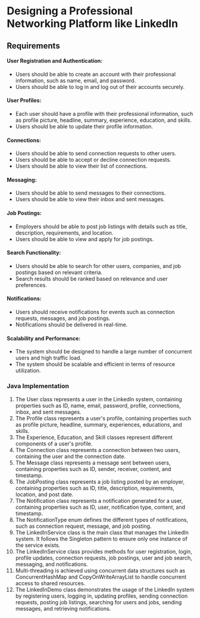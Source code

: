 # Designing a Professional Networking Platform like LinkedIn

## Requirements
#### User Registration and Authentication:
- Users should be able to create an account with their professional information, such as name, email, and password.
- Users should be able to log in and log out of their accounts securely.
#### User Profiles:
- Each user should have a profile with their professional information, such as profile picture, headline, summary, experience, education, and skills.
- Users should be able to update their profile information.
#### Connections:
- Users should be able to send connection requests to other users.
- Users should be able to accept or decline connection requests.
- Users should be able to view their list of connections.
#### Messaging:
- Users should be able to send messages to their connections.
- Users should be able to view their inbox and sent messages.
#### Job Postings:
- Employers should be able to post job listings with details such as title, description, requirements, and location.
- Users should be able to view and apply for job postings.
#### Search Functionality:
- Users should be able to search for other users, companies, and job postings based on relevant criteria.
- Search results should be ranked based on relevance and user preferences.
#### Notifications:
- Users should receive notifications for events such as connection requests, messages, and job postings.
- Notifications should be delivered in real-time.
#### Scalability and Performance:
- The system should be designed to handle a large number of concurrent users and high traffic load.
- The system should be scalable and efficient in terms of resource utilization.

### Java Implementation
1. The User class represents a user in the LinkedIn system, containing properties such as ID, name, email, password, profile, connections, inbox, and sent messages.
2. The Profile class represents a user's profile, containing properties such as profile picture, headline, summary, experiences, educations, and skills.
3. The Experience, Education, and Skill classes represent different components of a user's profile.
4. The Connection class represents a connection between two users, containing the user and the connection date.
5. The Message class represents a message sent between users, containing properties such as ID, sender, receiver, content, and timestamp.
6. The JobPosting class represents a job listing posted by an employer, containing properties such as ID, title, description, requirements, location, and post date.
7. The Notification class represents a notification generated for a user, containing properties such as ID, user, notification type, content, and timestamp.
8. The NotificationType enum defines the different types of notifications, such as connection request, message, and job posting.
9. The LinkedInService class is the main class that manages the LinkedIn system. It follows the Singleton pattern to ensure only one instance of the service exists.
10. The LinkedInService class provides methods for user registration, login, profile updates, connection requests, job postings, user and job search, messaging, and notifications.
11. Multi-threading is achieved using concurrent data structures such as ConcurrentHashMap and CopyOnWriteArrayList to handle concurrent access to shared resources.
12. The LinkedInDemo class demonstrates the usage of the LinkedIn system by registering users, logging in, updating profiles, sending connection requests, posting job listings, searching for users and jobs, sending messages, and retrieving notifications.
